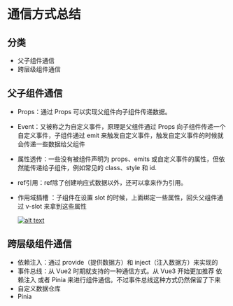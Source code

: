 # 通信方式总结

## 分类

+ 父子组件通信
+ 跨层级组件通信

## 父子组件通信

+ Props：通过 Props 可以实现父组件向子组件传递数据。

+ Event：又被称之为自定义事件，原理是父组件通过 Props 向子组件传递一个自定义事件，子组件通过 emit 来触发自定义事件，触发自定义事件的时候就会传递一些数据给父组件

+ 属性透传：一些没有被组件声明为 props、emits 或自定义事件的属性，但依然能传递给子组件，例如常见的 class、style 和 id.

+ ref引用：ref除了创建响应式数据以外，还可以拿来作为引用。

+ 作用域插槽 ：子组件在设置 slot 的时候，上面绑定一些属性，回头父组件通过 v-slot 来拿到这些属性

  [![alt text](image.png)](https://xiejie-typora.oss-cn-chengdu.aliyuncs.com/2024-04-16-075301.png)

## 跨层级组件通信

+ 依赖注入：通过 provide（提供数据方）和 inject（注入数据方）来实现的
+ 事件总线：从 Vue2 时期就支持的一种通信方式。从 Vue3 开始更加推荐 依赖注入 或者 Pinia 来进行组件通信。不过事件总线这种方式仍然保留了下来
+ 自定义数据仓库
+ Pinia
